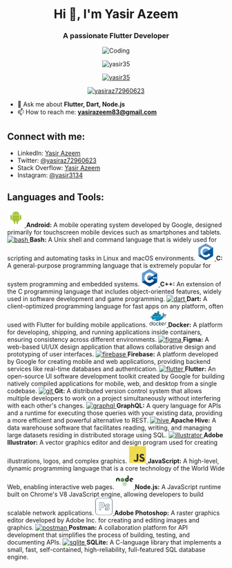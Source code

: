 <h1 align="center">Hi 👋, I'm Yasir Azeem</h1>
<h3 align="center">A passionate Flutter Developer</h3>

<p align="center">
  <img alt="Coding" width="200" height="200" src="https://encrypted-tbn0.gstatic.com/images?q=tbn:ANd9GcQeFgG4rzRMjJhRwxXDxktcibPItP7XOGNaRQ&usqp=CAU">
</p>

<p align="center"> <img src="https://komarev.com/ghpvc/?username=yasir35&label=Profile%20views&color=0e75b6&style=flat" alt="yasir35" /> </p>

<p align="center"> <a href="https://github.com/ryo-ma/github-profile-trophy"><img src="https://github-profile-trophy.vercel.app/?username=yasir35" alt="yasir35" /></a> </p>

<p align="center"> <a href="https://twitter.com/yasiraz72960623" target="blank"><img src="https://img.shields.io/twitter/follow/yasiraz72960623?logo=twitter&style=for-the-badge" alt="yasiraz72960623" /></a> </p>

- 💬 Ask me about **Flutter, Dart, Node.js**
- 📫 How to reach me: **yasirazeem83@gmail.com**

## Connect with me:

- LinkedIn: [Yasir Azeem](https://www.linkedin.com/in/yasir-azeem-67103a157)
- Twitter: [@yasiraz72960623](https://twitter.com/yasiraz72960623)
- Stack Overflow: [Yasir Azeem](https://stackoverflow.com/users/8790705/yasir-azeem)
- Instagram: [@yasir3134](https://instagram.com/yasir3134)

## Languages and Tools:

</h3> <p align="left"> <a href="https://developer.android.com" target="_blank" rel="noreferrer"> <img src="https://raw.githubusercontent.com/devicons/devicon/master/icons/android/android-original-wordmark.svg" alt="android" width="40" height="40"/> </a> <strong>Android:</strong> A mobile operating system developed by Google, designed primarily for touchscreen mobile devices such as smartphones and tablets. <a href="https://www.gnu.org/software/bash/" target="_blank" rel="noreferrer"> <img src="https://www.vectorlogo.zone/logos/gnu_bash/gnu_bash-icon.svg" alt="bash" width="40" height="40"/> </a> <strong>Bash:</strong> A Unix shell and command language that is widely used for scripting and automating tasks in Linux and macOS environments. <a href="https://www.cprogramming.com/" target="_blank" rel="noreferrer"> <img src="https://raw.githubusercontent.com/devicons/devicon/master/icons/c/c-original.svg" alt="c" width="40" height="40"/> </a> <strong>C:</strong> A general-purpose programming language that is extremely popular for system programming and embedded systems. <a href="https://www.w3schools.com/cpp/" target="_blank" rel="noreferrer"> <img src="https://raw.githubusercontent.com/devicons/devicon/master/icons/cplusplus/cplusplus-original.svg" alt="cplusplus" width="40" height="40"/> </a> <strong>C++:</strong> An extension of the C programming language that includes object-oriented features, widely used in software development and game programming. <a href="https://dart.dev" target="_blank" rel="noreferrer"> <img src="https://www.vectorlogo.zone/logos/dartlang/dartlang-icon.svg" alt="dart" width="40" height="40"/> </a> <strong>Dart:</strong> A client-optimized programming language for fast apps on any platform, often used with Flutter for building mobile applications. <a href="https://www.docker.com/" target="_blank" rel="noreferrer"> <img src="https://raw.githubusercontent.com/devicons/devicon/master/icons/docker/docker-original-wordmark.svg" alt="docker" width="40" height="40"/> </a> <strong>Docker:</strong> A platform for developing, shipping, and running applications inside containers, ensuring consistency across different environments. <a href="https://www.figma.com/" target="_blank" rel="noreferrer"> <img src="https://www.vectorlogo.zone/logos/figma/figma-icon.svg" alt="figma" width="40" height="40"/> </a> <strong>Figma:</strong> A web-based UI/UX design application that allows collaborative design and prototyping of user interfaces. <a href="https://firebase.google.com/" target="_blank" rel="noreferrer"> <img src="https://www.vectorlogo.zone/logos/firebase/firebase-icon.svg" alt="firebase" width="40" height="40"/> </a> <strong>Firebase:</strong> A platform developed by Google for creating mobile and web applications, providing backend services like real-time databases and authentication. <a href="https://flutter.dev" target="_blank" rel="noreferrer"> <img src="https://www.vectorlogo.zone/logos/flutterio/flutterio-icon.svg" alt="flutter" width="40" height="40"/> </a> <strong>Flutter:</strong> An open-source UI software development toolkit created by Google for building natively compiled applications for mobile, web, and desktop from a single codebase. <a href="https://git-scm.com/" target="_blank" rel="noreferrer"> <img src="https://www.vectorlogo.zone/logos/git-scm/git-scm-icon.svg" alt="git" width="40" height="40"/> </a> <strong>Git:</strong> A distributed version control system that allows multiple developers to work on a project simultaneously without interfering with each other's changes. <a href="https://graphql.org" target="_blank" rel="noreferrer"> <img src="https://www.vectorlogo.zone/logos/graphql/graphql-icon.svg" alt="graphql" width="40" height="40"/> </a> <strong>GraphQL:</strong> A query language for APIs and a runtime for executing those queries with your existing data, providing a more efficient and powerful alternative to REST. <a href="https://hive.apache.org/" target="_blank" rel="noreferrer"> <img src="https://www.vectorlogo.zone/logos/apache_hive/apache_hive-icon.svg" alt="hive" width="40" height="40"/> </a> <strong>Apache Hive:</strong> A data warehouse software that facilitates reading, writing, and managing large datasets residing in distributed storage using SQL. <a href="https://www.adobe.com/in/products/illustrator.html" target="_blank" rel="noreferrer"> <img src="https://www.vectorlogo.zone/logos/adobe_illustrator/adobe_illustrator-icon.svg" alt="illustrator" width="40" height="40"/> </a> <strong>Adobe Illustrator:</strong> A vector graphics editor and design program used for creating illustrations, logos, and complex graphics. <a href="https://developer.mozilla.org/en-US/docs/Web/JavaScript" target="_blank" rel="noreferrer"> <img src="https://raw.githubusercontent.com/devicons/devicon/master/icons/javascript/javascript-original.svg" alt="javascript" width="40" height="40"/> </a> <strong>JavaScript:</strong> A high-level, dynamic programming language that is a core technology of the World Wide Web, enabling interactive web pages. <a href="https://nodejs.org" target="_blank" rel="noreferrer"> <img src="https://raw.githubusercontent.com/devicons/devicon/master/icons/nodejs/nodejs-original-wordmark.svg" alt="nodejs" width="40" height="40"/> </a> <strong>Node.js:</strong> A JavaScript runtime built on Chrome's V8 JavaScript engine, allowing developers to build scalable network applications. <a href="https://www.photoshop.com/en" target="_blank" rel="noreferrer"> <img src="https://raw.githubusercontent.com/devicons/devicon/master/icons/photoshop/photoshop-line.svg" alt="photoshop" width="40" height="40"/> </a> <strong>Adobe Photoshop:</strong> A raster graphics editor developed by Adobe Inc. for creating and editing images and graphics. <a href="https://postman.com" target="_blank" rel="noreferrer"> <img src="https://www.vectorlogo.zone/logos/getpostman/getpostman-icon.svg" alt="postman" width="40" height="40"/> </a> <strong>Postman:</strong> A collaboration platform for API development that simplifies the process of building, testing, and documenting APIs. <a href="https://www.sqlite.org/" target="_blank" rel="noreferrer"> <img src="https://www.vectorlogo.zone/logos/sqlite/sqlite-icon.svg" alt="sqlite" width="40" height="40"/> </a> <strong>SQLite:</strong> A C-language library that implements a small, fast, self-contained, high-reliability, full-featured SQL database engine. </p>
